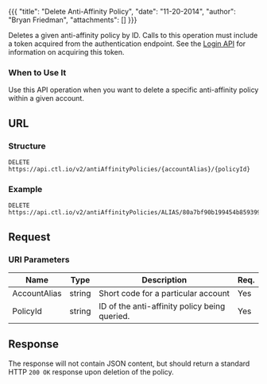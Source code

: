 {{{
  "title": "Delete Anti-Affinity Policy",
  "date": "11-20-2014",
  "author": "Bryan Friedman",
  "attachments": []
}}}

Deletes a given anti-affinity policy by ID. Calls to this operation must include a token acquired from the authentication endpoint. See the [Login API](../Authentication/login.md) for information on acquiring this token.

### When to Use It

Use this API operation when you want to delete a specific anti-affinity policy within a given account.

## URL

### Structure

    DELETE https://api.ctl.io/v2/antiAffinityPolicies/{accountAlias}/{policyId}

### Example

    DELETE https://api.ctl.io/v2/antiAffinityPolicies/ALIAS/80a7bf90b199454b859399bff54f4173

## Request

### URI Parameters

<table>
  <thead>
    <tr>
      <th>Name</th>
      <th>Type</th>
      <th>Description</th>
      <th>Req.</th>
    </tr>
  </thead>
  <tbody>
    <tr>
      <td>AccountAlias</td>
      <td>string</td>
      <td>Short code for a particular account</td>
      <td>Yes</td>
    </tr>
    <tr>
      <td>PolicyId</td>
      <td>string</td>
      <td>ID of the anti-affinity policy being queried.</td>
      <td>Yes</td>
    </tr>
  </tbody>
</table>

## Response

The response will not contain JSON content, but should return a standard HTTP `200 OK` response upon deletion of the policy.
